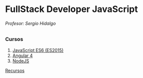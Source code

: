# FullStack Developer JavaScript
###### Profesor: Sergio Hidalgo
### Cursos
1. [JavaScript ES6 (ES2015)](https://github.com/Area51TrainingCenter/FullStackDeveloper-Group01/tree/master/JavaScript)
2. [Angular 4](https://github.com/Area51TrainingCenter/FullStackDeveloper-Group01/tree/master/Angular)
3. [NodeJS](https://github.com/Area51TrainingCenter/FullStackDeveloper-Group01/tree/master/Node)

[Recursos](https://github.com/Area51TrainingCenter/FullStackDeveloper-Group01/tree/master/Recursos) 